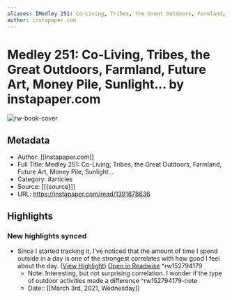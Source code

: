 ```yaml
---
aliases: [Medley 251: Co-Living, Tribes, the Great Outdoors, Farmland, Future Art, Money Pile, Sunlight..., Medley 251: Co-Living, Tribes, the Great Outdoors, Farmland, Future Art, Money Pile, Sunlight...]
author: instapaper.com
---
```

# Medley 251: Co-Living, Tribes, the Great Outdoors, Farmland, Future Art, Money Pile, Sunlight... by instapaper.com

![rw-book-cover](https://readwise-assets.s3.amazonaws.com/static/images/article0.00998d930354.png)

## Metadata
- Author: [[instapaper.com]]
- Full Title: Medley 251: Co-Living, Tribes, the Great Outdoors, Farmland, Future Art, Money Pile, Sunlight...
- Category: #articles
- Source: [[{source}]]
- URL: https://instapaper.com/read/1391678636

## Highlights
### New highlights synced
- Since I started tracking it, I’ve noticed that the amount of time I spend outside in a day is one of the strongest correlates with how good I feel about the day. ([View Highlight](https://instapaper.com/read/1391678636/15687654)) [Open in Readwise](https://readwise.io/open/152794179) ^rw152794179
    - Note: Interesting, but not surprising correlation. I wonder if the type of outdoor activities made a difference ^rw152794179-note
    - Date:: [[March 3rd, 2021, Wednesday]]
